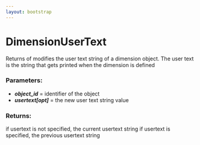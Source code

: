 ```yaml
---
layout: bootstrap
---
```


# DimensionUserText

Returns of modifies the user text string of a dimension object. The user
        text is the string that gets printed when the dimension is defined
        

### Parameters:

- ***object_id*** = identifier of the object
- ***usertext[opt]*** = the new user text string value
        

### Returns:


if usertext is not specified, the current usertext string
if usertext is specified, the previous usertext string
        
